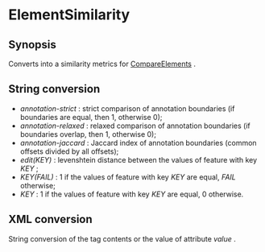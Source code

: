 <h1 class="converter">ElementSimilarity</h1>

## Synopsis

Converts into a similarity metrics for <a href="../module/CompareElements" class="module">CompareElements</a> .

## String conversion


*  *annotation-strict* : strict comparison of annotation boundaries (if boundaries are equal, then 1, otherwise 0);
*  *annotation-relaxed* : relaxed comparison of annotation boundaries (if boundaries overlap, then 1, otherwise 0);
*  *annotation-jaccard* : Jaccard index of annotation boundaries (common offsets divided by all offsets);
*  *edit(KEY)* : levenshtein distance between the values of feature with key *KEY* ;
*  *KEY(FAIL)* : 1 if the values of feature with key *KEY* are equal, *FAIL* otherwise;
*  *KEY* : 1 if the values of feature with key *KEY* are equal, 0 otherwise.



## XML conversion

String conversion of the tag contents or the value of attribute *value* .

